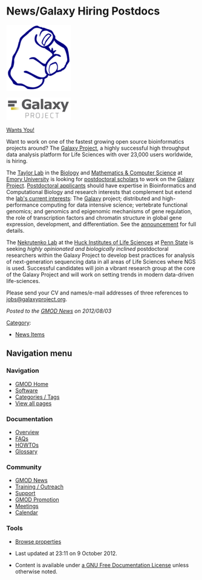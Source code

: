 



<span id="top"></span>




# <span dir="auto">News/Galaxy Hiring Postdocs</span>










<a href="http://galaxyproject.org/wiki/GalaxyIsHiring" rel="nofollow"
title="Galaxy wants YOU, damnit"><img
src="https://raw.githubusercontent.com/GMOD/gmod.github.io/main/mediawiki/images/thumb/8/83/PointingFinger.png/170px-PointingFinger.png"
srcset="https://raw.githubusercontent.com/GMOD/gmod.github.io/main/mediawiki/images/thumb/8/83/PointingFinger.png/255px-PointingFinger.png 1.5x, https://raw.githubusercontent.com/GMOD/gmod.github.io/main/mediawiki/images/8/83/PointingFinger.png 2x"
width="170" height="175" alt="Galaxy wants YOU, damnit" /></a>



  



<a href="http://galaxyproject.org/wiki/GalaxyIsHiring" rel="nofollow"
title="The Galaxy Project is hiring"><img
src="https://raw.githubusercontent.com/GMOD/gmod.github.io/main/mediawiki/images/thumb/c/c7/GalaxyLogoBigger.png/170px-GalaxyLogoBigger.png"
srcset="https://raw.githubusercontent.com/GMOD/gmod.github.io/main/mediawiki/images/thumb/c/c7/GalaxyLogoBigger.png/255px-GalaxyLogoBigger.png 1.5x, https://raw.githubusercontent.com/GMOD/gmod.github.io/main/mediawiki/images/thumb/c/c7/GalaxyLogoBigger.png/340px-GalaxyLogoBigger.png 2x"
width="170" height="60" alt="The Galaxy Project is hiring" /></a>



  



<a href="http://galaxyproject.org/wiki/GalaxyIsHiring"
class="external text" rel="nofollow">Wants You!</a>


Want to work on one of the fastest growing open source bioinformatics
projects around? The
<a href="http://galaxyproject.org/" class="external text"
rel="nofollow">Galaxy Project</a>, a highly successful high throughput
data analysis platform for Life Sciences with over 23,000 users
worldwide, is hiring.

The <a href="http://bx.mathcs.emory.edu/" class="external text"
rel="nofollow">Taylor Lab</a> in the
<a href="http://www.biology.emory.edu" class="external text"
rel="nofollow">Biology</a> and
<a href="http://www.mathcs.emory.edu" class="external text"
rel="nofollow">Mathematics &amp; Computer Science</a> at
<a href="http://emory.edu/" class="external text" rel="nofollow">Emory
University</a> is looking for
<a href="http://bx.mathcs.emory.edu/joining/postdocs/"
class="external text" rel="nofollow">postdoctoral scholars</a> to work
on the <a href="http://galaxyproject.org/" class="external text"
rel="nofollow">Galaxy Project</a>.
<a href="http://bx.mathcs.emory.edu/joining/postdocs/"
class="external text" rel="nofollow">Postdoctoral applicants</a> should
have expertise in Bioinformatics and Computational Biology and research
interests that complement but extend the
<a href="http://bx.mathcs.emory.edu/research/" class="external text"
rel="nofollow">lab's current interests</a>: The
[Galaxy](../Galaxy.1 "Galaxy") project; distributed and high-performance
computing for data intensive science; vertebrate functional genomics;
and genomics and epigenomic mechanisms of gene regulation, the role of
transcription factors and chromatin structure in global gene expression,
development, and differentiation. See the
<a href="http://bx.mathcs.emory.edu/joining/postdocs/"
class="external text" rel="nofollow">announcement</a> for full details.

The <a href="http://www.bx.psu.edu/~anton/" class="external text"
rel="nofollow">Nekrutenko Lab</a> at the
<a href="http://www.huck.psu.edu/" class="external text"
rel="nofollow">Huck Institutes of Life Sciences</a> at
<a href="http://psu.edu/" class="external text" rel="nofollow">Penn
State</a> is seeking *highly opinionated and biologically inclined*
postdoctoral researchers within the Galaxy Project to develop best
practices for analysis of next-generation sequencing data in all areas
of Life Sciences where NGS is used. Successful candidates will join a
vibrant research group at the core of the Galaxy Project and will work
on setting trends in modern data-driven life-sciences.

Please send your CV and names/e-mail addresses of three references to
jobs@galaxyproject.org.

  



*Posted to the [GMOD News](../GMOD_News "GMOD News") on 2012/08/03*






[Category](../Special%3ACategories "Special%3ACategories"):

- [News Items](../Category%3ANews_Items "Category%3ANews Items")






## Navigation menu







<a href="../Main_Page"
style="background-image: url(../../images/GMOD-cogs.png);"
title="Visit the main page"></a>


### Navigation



- <span id="n-GMOD-Home">[GMOD Home](../Main_Page)</span>
- <span id="n-Software">[Software](../GMOD_Components)</span>
- <span id="n-Categories-.2F-Tags">[Categories /
  Tags](../Categories)</span>
- <span id="n-View-all-pages">[View all
  pages](../Special:AllPages)</span>




### Documentation



- <span id="n-Overview">[Overview](../Overview)</span>
- <span id="n-FAQs">[FAQs](../Category%3AFAQ)</span>
- <span id="n-HOWTOs">[HOWTOs](../Category%3AHOWTO)</span>
- <span id="n-Glossary">[Glossary](../Glossary)</span>




### Community



- <span id="n-GMOD-News">[GMOD News](../GMOD_News)</span>
- <span id="n-Training-.2F-Outreach">[Training /
  Outreach](../Training_and_Outreach)</span>
- <span id="n-Support">[Support](../Support)</span>
- <span id="n-GMOD-Promotion">[GMOD Promotion](../GMOD_Promotion)</span>
- <span id="n-Meetings">[Meetings](../Meetings)</span>
- <span id="n-Calendar">[Calendar](../Calendar)</span>




### Tools

- <span id="t-smwbrowselink"><a href="../Special%3ABrowse/News-2FGalaxy_Hiring_Postdocs"
  rel="smw-browse">Browse properties</a></span>



- <span id="footer-info-lastmod">Last updated at 23:11 on 9 October
  2012.</span>
<!-- - <span id="footer-info-viewcount">11,348 page views.</span> -->
- <span id="footer-info-copyright">Content is available under
  <a href="http://www.gnu.org/licenses/fdl-1.3.html" class="external"
  rel="nofollow">a GNU Free Documentation License</a> unless otherwise
  noted.</span>

<!-- -->



<!-- -->




